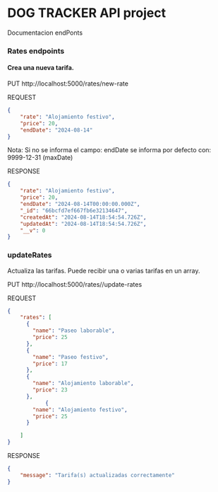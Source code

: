 # DOG TRACKER API project

Documentacion endPonts




### Rates endpoints

#### Crea una nueva tarifa. 
PUT http://localhost:5000/rates/new-rate   

REQUEST
```json
{
	"rate": "Alojamiento festivo",
    "price": 20,
    "endDate": "2024-08-14"
}
```

Nota: Si no se informa el campo: endDate se informa por defecto con: 9999-12-31 (maxDate)

RESPONSE
```json
{
    "rate": "Alojamiento festivo",
    "price": 20,
    "endDate": "2024-08-14T00:00:00.000Z",
    "_id": "66bcfd7ef667fb6e32134647",
    "createdAt": "2024-08-14T18:54:54.726Z",
    "updatedAt": "2024-08-14T18:54:54.726Z",
    "__v": 0
}
```

### updateRates
Actualiza las tarifas. Puede recibir una o varias tarifas en un array. 

PUT http://localhost:5000/rates//update-rates

REQUEST
```json
{
    "rates": [
      {
        "name": "Paseo laborable",
        "price": 25
      },
      {
        "name": "Paseo festivo",
        "price": 17
      },
      {
        "name": "Alojamiento laborable",
        "price": 23
      },
            {
        "name": "Alojamiento festivo",
        "price": 25
      }

    ]
}
```
RESPONSE
```json
{
    "message": "Tarifa(s) actualizadas correctamente"
}
```


